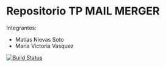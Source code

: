 Repositorio TP MAIL MERGER
==========================

Integrantes:

* Matias Nievas Soto
* Maria Victoria Vasquez

[![Build Status](https://travis-ci.org/MVictoriaV/aydoo-2018-tp-mail.svg?branch=master)](https://travis-ci.org/MVictoriaV/aydoo-2018-tp-mail)

